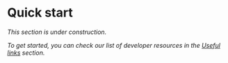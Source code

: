 ﻿---
sidebar_position: 2
---

# Quick start

*This section is under construction.*

*To get started, you can check our list of developer resources in the [Useful links](useful-links) section.*

<!---
- A guide explaining how to start building using an npx command for creating a smart contract (once we have it)
- Set up the environment
- Create dependencies
- Use the npx command
- Result: an empty contract

**Note 1:** This guide shows how to create an empty smart contract. The following guides will show how to implement the logic of the contract.

**Note 2:** We could also try publishing something like this [Injective example](https://docs.injective.network/develop/guides/cosmwasm-dapps/Your_first_contract_on_injective/) (building a simple counter website).
--->